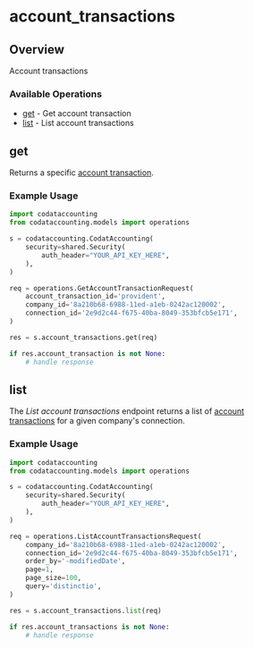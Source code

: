 # account_transactions

## Overview

Account transactions

### Available Operations

* [get](#get) - Get account transaction
* [list](#list) - List account transactions

## get

﻿Returns a specific [account transaction](https://docs.codat.io/accounting-api#/schemas/AccountTransaction).

### Example Usage

```python
import codataccounting
from codataccounting.models import operations

s = codataccounting.CodatAccounting(
    security=shared.Security(
        auth_header="YOUR_API_KEY_HERE",
    ),
)

req = operations.GetAccountTransactionRequest(
    account_transaction_id='provident',
    company_id='8a210b68-6988-11ed-a1eb-0242ac120002',
    connection_id='2e9d2c44-f675-40ba-8049-353bfcb5e171',
)

res = s.account_transactions.get(req)

if res.account_transaction is not None:
    # handle response
```

## list

﻿The *List account transactions* endpoint returns a list of [account transactions](https://docs.codat.io/accounting-api#/schemas/AccountTransaction) for a given company's connection.


### Example Usage

```python
import codataccounting
from codataccounting.models import operations

s = codataccounting.CodatAccounting(
    security=shared.Security(
        auth_header="YOUR_API_KEY_HERE",
    ),
)

req = operations.ListAccountTransactionsRequest(
    company_id='8a210b68-6988-11ed-a1eb-0242ac120002',
    connection_id='2e9d2c44-f675-40ba-8049-353bfcb5e171',
    order_by='-modifiedDate',
    page=1,
    page_size=100,
    query='distinctio',
)

res = s.account_transactions.list(req)

if res.account_transactions is not None:
    # handle response
```
